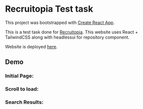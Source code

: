 # Recruitopia Test task

This project was bootstrapped with [Create React App](https://github.com/facebook/create-react-app).

This is a test task done for [Recruitopia](https://recruitopia.com/). This website uses React + TailwindCSS along with headlessui for repository component.

Website is deployed [here](https://recruitopia.netlify.app/).

## Demo

### Initial Page:

### Scroll to load:

### Search Results:
